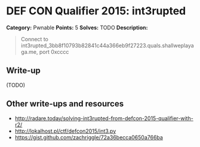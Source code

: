 # DEF CON Qualifier 2015: int3rupted

**Category:** Pwnable
**Points:** 5
**Solves:** TODO
**Description:**

> Connect to int3rupted_3bb8f10793b82841c44a366eb9f27223.quals.shallweplayaga.me, port 0xcccc


## Write-up

(TODO)

## Other write-ups and resources

* <http://radare.today/solving-int3rupted-from-defcon-2015-qualifier-with-r2/>
* <http://lokalhost.pl/ctf/defcon2015/int3.py>
* <https://gist.github.com/zachriggle/72a36becca0650a766ba>
